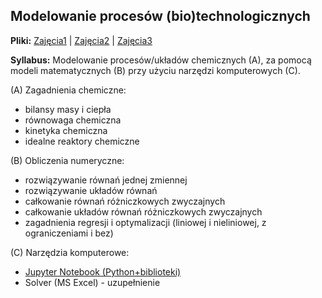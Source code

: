 ## Modelowanie procesów (bio)technologicznych

__Pliki:__
[Zajęcia1](https://github.com/sbednarz/modelowanie/raw/master/class01/class01.ipynb) |
[Zajęcia2](https://github.com/sbednarz/modelowanie/raw/master/class02/class02.ipynb) | 
[Zajęcia3](https://github.com/sbednarz/modelowanie/raw/master/class03/class03.ipynb)


__Syllabus:__ Modelowanie procesów/układów chemicznych (A), za pomocą modeli matematycznych (B) przy użyciu narzędzi komputerowych (C).

(A) Zagadnienia chemiczne: 
* bilansy masy i ciepła
* równowaga chemiczna
* kinetyka chemiczna
* idealne reaktory chemiczne

(B) Obliczenia numeryczne:
* rozwiązywanie równań jednej zmiennej
* rozwiązywanie układów równań
* całkowanie równań różniczkowych zwyczajnych
* całkowanie układów równań różniczkowych zwyczajnych
* zagadnienia regresji i optymalizacji (liniowej i nieliniowej, z ograniczeniami i bez)

(C) Narzędzia komputerowe:
* [Jupyter Notebook (Python+biblioteki)](class01/jupyter.md)
* Solver (MS Excel) - uzupełnienie


